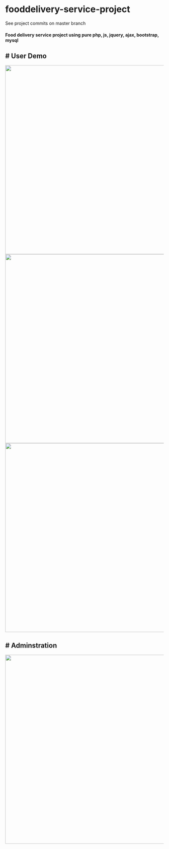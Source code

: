 # fooddelivery-service-project
See project commits on master branch
<h4>Food delivery service project using pure php, js, jquery, ajax, bootstrap, mysql</h4>
<h2># User Demo</h2>
<img src="https://user-images.githubusercontent.com/130377420/235922496-cccbc002-7dbe-43ab-ae8a-a8b032fa1d9f.png" width="600px"/>
<img src="https://user-images.githubusercontent.com/130377420/235924150-22ed3d7d-fd78-4c72-a194-dfea47d24206.png" width="600px"/>
<img src="https://user-images.githubusercontent.com/130377420/235925902-55ba65e4-9f42-4fc1-803b-3dfb9ae40e90.png" width="600px"/>
<h2># Adminstration</h2>
<img src="https://user-images.githubusercontent.com/130377420/235926759-94d50126-069d-486f-9abf-c45c2310c019.png" width="600px"/>
